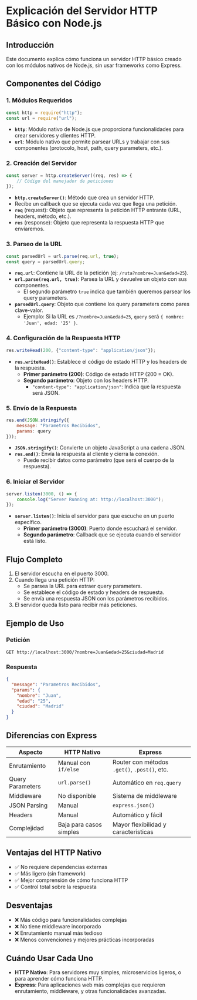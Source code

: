 # Explicación del Servidor HTTP Básico con Node.js

## Introducción

Este documento explica cómo funciona un servidor HTTP básico creado con los módulos nativos de Node.js, sin usar frameworks como Express.

## Componentes del Código

### 1. Módulos Requeridos

```javascript
const http = require("http");
const url = require("url");
```

- **`http`**: Módulo nativo de Node.js que proporciona funcionalidades para crear servidores y clientes HTTP.
- **`url`**: Módulo nativo que permite parsear URLs y trabajar con sus componentes (protocolo, host, path, query parameters, etc.).

### 2. Creación del Servidor

```javascript
const server = http.createServer((req, res) => {
    // Código del manejador de peticiones
});
```

- **`http.createServer()`**: Método que crea un servidor HTTP.
- Recibe un callback que se ejecuta cada vez que llega una petición.
- **`req`** (request): Objeto que representa la petición HTTP entrante (URL, headers, método, etc.).
- **`res`** (response): Objeto que representa la respuesta HTTP que enviaremos.

### 3. Parseo de la URL

```javascript
const parsedUrl = url.parse(req.url, true);
const query = parsedUrl.query;
```

- **`req.url`**: Contiene la URL de la petición (ej: `/ruta?nombre=Juan&edad=25`).
- **`url.parse(req.url, true)`**: Parsea la URL y devuelve un objeto con sus componentes.
  - El segundo parámetro `true` indica que también queremos parsear los query parameters.
- **`parsedUrl.query`**: Objeto que contiene los query parameters como pares clave-valor.
  - Ejemplo: Si la URL es `/?nombre=Juan&edad=25`, `query` será `{ nombre: 'Juan', edad: '25' }`.

### 4. Configuración de la Respuesta HTTP

```javascript
res.writeHead(200, {"content-type": "application/json"});
```

- **`res.writeHead()`**: Establece el código de estado HTTP y los headers de la respuesta.
  - **Primer parámetro (200)**: Código de estado HTTP (200 = OK).
  - **Segundo parámetro**: Objeto con los headers HTTP.
    - `"content-type": "application/json"`: Indica que la respuesta será JSON.

### 5. Envío de la Respuesta

```javascript
res.end(JSON.stringify({
    message: "Parametros Recibidos",
    params: query
}));
```

- **`JSON.stringify()`**: Convierte un objeto JavaScript a una cadena JSON.
- **`res.end()`**: Envía la respuesta al cliente y cierra la conexión.
  - Puede recibir datos como parámetro (que será el cuerpo de la respuesta).

### 6. Iniciar el Servidor

```javascript
server.listen(3000, () => {
    console.log("Server Running at: http://localhost:3000");
});
```

- **`server.listen()`**: Inicia el servidor para que escuche en un puerto específico.
  - **Primer parámetro (3000)**: Puerto donde escuchará el servidor.
  - **Segundo parámetro**: Callback que se ejecuta cuando el servidor está listo.

## Flujo Completo

1. El servidor escucha en el puerto 3000.
2. Cuando llega una petición HTTP:
   - Se parsea la URL para extraer query parameters.
   - Se establece el código de estado y headers de respuesta.
   - Se envía una respuesta JSON con los parámetros recibidos.
3. El servidor queda listo para recibir más peticiones.

## Ejemplo de Uso

### Petición
```
GET http://localhost:3000/?nombre=Juan&edad=25&ciudad=Madrid
```

### Respuesta
```json
{
  "message": "Parametros Recibidos",
  "params": {
    "nombre": "Juan",
    "edad": "25",
    "ciudad": "Madrid"
  }
}
```

## Diferencias con Express

| Aspecto | HTTP Nativo | Express |
|---------|------------|---------|
| Enrutamiento | Manual con `if/else` | Router con métodos `.get()`, `.post()`, etc. |
| Query Parameters | `url.parse()` | Automático en `req.query` |
| Middleware | No disponible | Sistema de middleware |
| JSON Parsing | Manual | `express.json()` |
| Headers | Manual | Automático y fácil |
| Complejidad | Baja para casos simples | Mayor flexibilidad y características |

## Ventajas del HTTP Nativo

- ✅ No requiere dependencias externas
- ✅ Más ligero (sin framework)
- ✅ Mejor comprensión de cómo funciona HTTP
- ✅ Control total sobre la respuesta

## Desventajas

- ❌ Más código para funcionalidades complejas
- ❌ No tiene middleware incorporado
- ❌ Enrutamiento manual más tedioso
- ❌ Menos convenciones y mejores prácticas incorporadas

## Cuándo Usar Cada Uno

- **HTTP Nativo**: Para servidores muy simples, microservicios ligeros, o para aprender cómo funciona HTTP.
- **Express**: Para aplicaciones web más complejas que requieren enrutamiento, middleware, y otras funcionalidades avanzadas.

